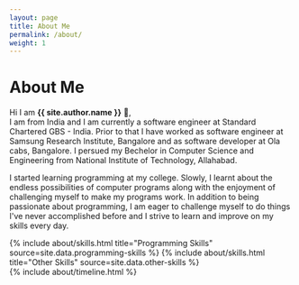 ```yaml
---
layout: page
title: About Me
permalink: /about/
weight: 1
---
```


# **About Me**

Hi I am **{{ site.author.name }}** :wave:,<br>
I am from India and I am currently a software engineer at Standard Chartered GBS - India. Prior to that I have worked as software engineer at Samsung Research Institute, Bangalore and as software developer at Ola cabs, Bangalore. I persued my Bechelor in Computer Science and Engineering from National Institute of Technology, Allahabad. 

I started learning programming at my college. Slowly, I learnt about the endless possibilities of computer programs along with the enjoyment of challenging myself to make my programs work. In addition to being passionate about programming, I am eager to challenge myself to do things I've never accomplished before and I strive to learn and improve on my skills every day.

<div class="row">
{% include about/skills.html title="Programming Skills" source=site.data.programming-skills %}
{% include about/skills.html title="Other Skills" source=site.data.other-skills %}
</div>

<div class="row">
{% include about/timeline.html %}
</div>